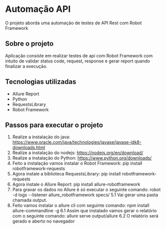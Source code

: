 # Automação API

O projeto aborda uma automação de testes de API Rest com Robot Framework

## Sobre o projeto

Aplicação consiste em realizar testes de api com Robot Framework com intuito de validar status code, request, response e
gerar report quando finalizar a execução.

## Tecnologias utilizadas 

- Allure Report 
- Python
- RequestsLibrary
- Robot Framework

## Passos para executar o projeto

1. Realize a instalação do java: https://www.oracle.com/java/technologies/javase/javase-jdk8-downloads.html
2. Realize a instalação do nodejs: https://nodejs.org/en/download/
1. Realize a instalação do Python: https://www.python.org/downloads/
2. Feito a instalação vamos instalar o Robot Framework: pip install robotframework-requests
3. Agora instale a biblioteca RequestsLibrary: pip install robotframework-requests
4. Agora instale o Allure Report: pip install allure-robotframework
5. Para gravar os dados no Allure é só executar o seguinte comando: robot -d logs --listener allure_robotframework specs/
5.1 Vai gerar uma pasta chamada output.
6. Feito vamos instalar o allure cli com seguinte comando: npm install allure-commandline -g
6.1 Assim que instalado vamos gerar o relatório com o seguinte comando: allure serve output/allure
6.2 O relatório será gerado e aberto no navegador
